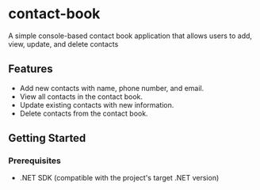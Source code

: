 # contact-book

A simple console-based contact book application that allows users to add, view, update, and delete contacts

## Features

- Add new contacts with name, phone number, and email.
- View all contacts in the contact book.
- Update existing contacts with new information.
- Delete contacts from the contact book.

## Getting Started

### Prerequisites

- .NET SDK (compatible with the project's target .NET version)
